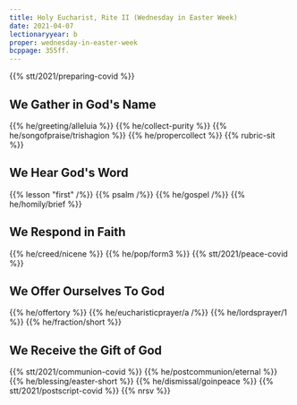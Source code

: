 ```yaml
---
title: Holy Eucharist, Rite II (Wednesday in Easter Week)
date: 2021-04-07
lectionaryyear: b
proper: wednesday-in-easter-week
bcppage: 355ff.
---
```

{{% stt/2021/preparing-covid %}}

## We Gather in God's Name
{{% he/greeting/alleluia %}}
{{% he/collect-purity %}}
{{% he/songofpraise/trishagion %}}
{{% he/propercollect %}}
{{% rubric-sit %}}

## We Hear God's Word
{{% lesson "first" /%}}
{{% psalm /%}}
{{% he/gospel /%}}
{{% he/homily/brief %}}

## We Respond in Faith
{{% he/creed/nicene %}}
{{% he/pop/form3 %}}
{{% stt/2021/peace-covid %}}

## We Offer Ourselves To God
{{% he/offertory %}}
{{% he/eucharisticprayer/a /%}}
{{% he/lordsprayer/1 %}}
{{% he/fraction/short %}}

## We Receive the Gift of God
{{% stt/2021/communion-covid %}}
{{% he/postcommunion/eternal %}}
{{% he/blessing/easter-short %}}
{{% he/dismissal/goinpeace %}}
{{% stt/2021/postscript-covid %}}
{{% nrsv %}}

